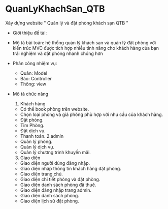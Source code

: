 # QuanLyKhachSan_QTB
Xây dựng website " Quản lý và đặt phòng khách sạn QTB "

- Giới thiệu đề tài:
- Mô tả bài toán: hệ thống quản lý khách sạn và quản lý đặt phòng 
với kiến ​​trúc MVC  được tích hợp nhiều tính năng cho khách hàng của bạn trải nghiệm và đặt phòng nhanh chóng hơn

- Phân công nhiệm vụ:
 	+ Quân: Model
	+ Bảo: Controller
	+ Thông: view

- Mô tả chức năng
	1. Khách hàng
	+ Có thể book phòng trên website.
	+ Chọn loại phòng và giá phòng phù hợp với nhu cầu của khách hàng.
	+ Đặt phòng.
	+ Tìm Phòng.
	+ Đặt dịch vụ.
	+ Thanh toán.
	2.admin
	+ Quản lý phòng.
	+ Quản lý dịch vụ.
	+ Quản lý chương trình khuyến mãi.
	3. Giao diện
	+ Giao diện người dùng đăng nhập.
	+ Giao diện nhập thông tin khách hàng đặt phòng.
	+ Giao diện trang chủ.
	+ Giao diện chi tiết phòng và đặt phòng.
	+ Giao diện danh sách phòng đã thuê.
	+ Giao diện đăng nhập trang admin.
	+ Giao diện danh sách phòng.
	+ Giao diện lịch sử đặt phòng.
	